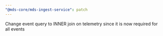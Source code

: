 ```yaml
---
"@mds-core/mds-ingest-service": patch
---
```


Change event query to INNER join on telemetry since it is now required for all events
